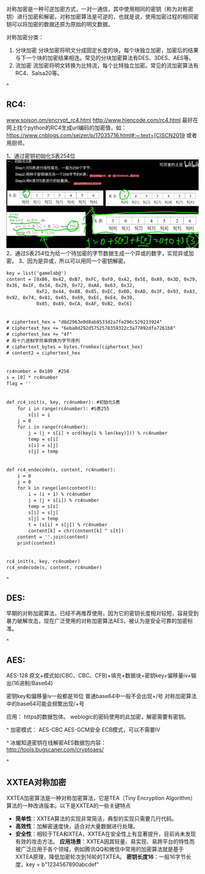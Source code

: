 对称加密是一种可逆加密方式，一对一通信，其中使用相同的密钥（称为对称密钥）进行加密和解密。对称加密算法是可逆的，也就是说，使用加密过程的相同密钥可以将加密的数据还原为原始的明文数据。

对称加密分类：
1. 分块加密
分块加密将明文分成固定长度的块，每个块独立加密，加密后的结果与下一个块的加密结果相连。常见的分块加密算法有DES、3DES、AES等。
2. 流加密
流加密将明文转换为比特流，每个比特独立加密。常见的流加密算法有RC4、Salsa20等。

^
## **RC4:**
www.sojson.om/encrypt_rc4.html
<http://www.hiencode.com/rc4.html>
最好在网上找个python的RC4生成url编码的加密值，如：<https://www.cnblogs.com/seizer/p/17035716.html#:~:text=[CISCN2019>
或者用厨师。

1、通过密钥初始化S表254位
![](.topwrite/assets/image_1734161119550.png)
2、通过S表254位为给一个待加密的字节数据生成一个异或的数字，实现异或加密。
3、因为是异或，所以可以用同一个密钥解密。
```
key = list('gamelab@')
content = [0xB6, 0x42, 0xB7, 0xFC, 0xF0, 0xA2, 0x5E, 0xA9, 0x3D, 0x29, 0x36, 0x1F, 0x54, 0x29, 0x72, 0xA8, 0x63, 0x32,
           0xF2, 0x44, 0x8B, 0x85, 0xEC, 0x0D, 0xAD, 0x3F, 0x93, 0xA3, 0x92, 0x74, 0x81, 0x65, 0x69, 0xEC, 0xE4, 0x39,
           0x85, 0xA9, 0xCA, 0xAF, 0xB2, 0xC6]


# ciphertext_hex = "d8d2963e0d8ab8533d2a7fe296c529233924"
# ciphertext_hex += "6eba0d292d5752578359322c3a77892dfa7261b8"
# ciphertext_hex += "4f"
# 将十六进制字符串转换为字节序列
# ciphertext_bytes = bytes.fromhex(ciphertext_hex)
# content2 = ciphertext_hex


rc4number = 0x100  #256
s = [0] * rc4number
flag = ''


def rc4_init(s, key, rc4number): #初始化S表
    for i in range(rc4number): #S表255
        s[i] = i
    j = 0
    for i in range(rc4number):
        j = (j + s[i] + ord(key[i % len(key)])) % rc4number
        temp = s[i]
        s[i] = s[j]
        s[j] = temp


def rc4_endecode(s, content, rc4number):
    i = 0
    j = 0
    for k in range(len(content)):
        i = (i + 1) % rc4number
        j = (j + s[i]) % rc4number
        temp = s[i]
        s[i] = s[j]
        s[j] = temp
        t = (s[i] + s[j]) % rc4number
        content[k] = chr(content[k] ^ s[t])
    content = ''.join(content)
    print(content)


rc4_init(s, key, rc4number)
rc4_endecode(s, content, rc4number)
```




^
## **DES:**
早期的对称加密算法，已经不再推荐使用，因为它的密钥长度相对较短，容易受到暴力破解攻击，现在广泛使用的对称加密算法AES，被认为是安全可靠的加密标准。

^
## **AES:**
AES-128
原文+模式如(CBC、CBC、CFB)+填充+数据块+密钥key+偏移量iv+输出(16进制/Base64)

密钥key和偏移量iv一般都是16位
普通base64中一般不会出现+/号
对称加密算法中的base64可能会频繁出现/+号

应用：
https的数据包体。
weblogic的密码使用的此加密，解密需要有密钥。

^
加密模式：
AES-CBC
AES-GCM安全
ECB模式，可以不需要IV


^
冰蝎知道密钥在线解密AES数据包内容：
<http://tools.bugscaner.com/cryptoaes/>


^
## **XXTEA对称加密**

XXTEA加密算法是一种对称加密算法，它是TEA（Tiny Encryption Algorithm）算法的一种改进版本。以下是XXTEA的一些关键特点
   * **简单性**：XXTEA算法的实现非常简洁，典型的实现只需要几行代码。
   * **高效性**：加解密速度快，适合对大量数据进行处理。
   * **安全性**：相较于TEA和XTEA，XXTEA在安全性上有显著提升，目前尚未发现有效的攻击方法。
**应用场景**：XXTEA因其轻量、易实现、易跨平台的特性而被广泛应用于各个领域，例如腾讯QQ和微信中常用的加密算法就是基于XXTEA原理，降低加密轮次到16轮的TXTEA。
**密钥长度16**：一般16字节长度，key = b"1234567890abcdef"









